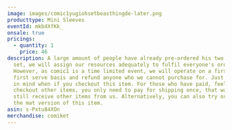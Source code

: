 ```yaml
---
image: images/comic1yugiohsetbeasthingde-later.png
producttype: Mini Sleeves
eventId: mkb4XfKk_
onsale: true
pricings:
  - quantity: 1
    price: 46
description: A large amount of people have already pre-ordered his two sleeves
  set, we will assign our resources adequately to fulfil everyone's orders.
  However, as comic1 is a time limited event, we will operate on a first come
  first serve basis and refund anyone who we cannot purchase for. Just keep this
  in mind when if you checkout this item. For those who have paid, feel free to
  checkout other items, you only need to pay for shipping once, that way you can
  still receive other items from us. Alternatively, you can also try ordering
  the mat version of this item.
asin: s-Pxtu84XOn
merchandise: comiket
---
```

